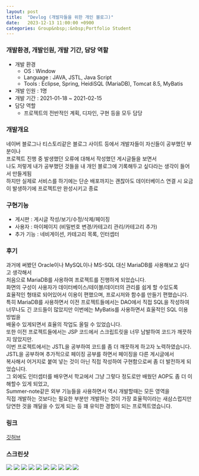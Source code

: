 ```yaml
---
layout: post
title:  "Devlog (개발자들을 위한 개인 블로그)"
date:   2023-12-13 11:00:00 +0900
categories: Group&nbsp;:&nbsp;Portfolio Student
---
```


### 개발환경, 개발인원, 개발 기간, 담당 역할

- 개발 환경
    - OS : Window
    - Language : JAVA, JSTL, Java Script
    - Tools : Eclipse, Spring, HeidiSQL (MariaDB), Tomcat 8.5, MyBatis
- 개발 인원 : 1명
- 개발 기간 : 2021-01-18 ~ 2021-02-15
- 담당 역할
    - 프로젝트의 전반적인 계획, 디자인, 구현 등을 모두 담당

### 개발개요

네이버 블로그나 티스토리같은 블로그 사이트 등에서 개발자들이 자신들이 공부했던 부분이나  
프로젝트 진행 중 발생했던 오류에 대해서 작성했던 게시글들을 보면서  
나도 저렇게 내가 공부했던 것들을 내 개인 블로그에 기록해두고 싶다라는 생각이 들어서 만들게됨  
하지만 실제로 서비스를 하기에는 단순 배포까지는 괜찮아도 데이터베이스 연결 시 요금이 발생하기에 프로젝트만 완성시키고 종료

### 구현기능

- 게시판 : 게시글 작성/보기/수정/삭제/페이징
- 사용자 : 마이페이지 (비밀번호 변경/카테고리 관리/카테고리 추가)
- 추가 기능 : 네비게이션, 카테고리 목록, 인터셉터

### 후기

과거에 써봤던 Oracle이나 MySQL이나 MS-SQL 대신 MariaDB를 사용해보고 싶다고 생각해서  
처음으로 MariaDB를 사용하여 프로젝트를 진행하게 되었습니다.  
화면의 구성이 사용자가 데이터베이스/테이블/데이터의 관리를 쉽게 할 수있도록  
효율적인 형태로 되어있어서 이용이 편했으며, 프로시저와 함수를 만들기 편했습니다.  
특히 MariaDB를 사용하면서 이전 프로젝트들에서는 DAO에서 직접 SQL을 작성하여  
너무나도 긴 코드들이 많았지만 이번에는 MyBatis를 사용하면서 효울적인 SQL 이용 방법을  
배울수 있게되면서 효율의 작업도 올릴 수 있었습니다.  
또한 이전 프로젝트들에서는 JSP 코드에서 스크립트릿을 너무 남발하여 코드가 깨끗하지 않았지만.  
이번 프로젝트에서는 JSTL을 공부하여 코드를 좀 더 깨끗하게 하고자 노력하였습니다.  
JSTL을 공부하며 추가적으로 페이징 공부를 하면서 페이징을 다른 게시글에서  
복사해서 어거지로 붙여 넣는 것이 아닌 직접 작성하여 구현함으로써 좀 더 발전하게 되었습니다.  
그 외에도 인터셉터를 배우면서 학교에서 그냥 그렇다 정도로만 배웠던 AOP도 좀 더 이해할수 있게 되었고,  
Summer-note같은 외부 기능들을 사용하면서 역시 개발할때는 모든 영역을  
직접 개발하는 것보다는 필요한 부분만 개발하는 것이 가장 효율적이라는 새삼스럽지만  
당연한 것을 깨달을 수 있게 되는 등 꽤 유익한 경험이 되는 프로젝트였습니다.

### 링크
[깃허브](https://github.com/sangwon0724/Devlog)

### 스크린샷

<img src="{{site.url}}{{site.baseurl}}{{site.portfolio_img_root}}/Student/Devlog/01.png"/>
<img src="{{site.url}}{{site.baseurl}}{{site.portfolio_img_root}}/Student/Devlog/02.png"/>
<img src="{{site.url}}{{site.baseurl}}{{site.portfolio_img_root}}/Student/Devlog/03.png"/>
<img src="{{site.url}}{{site.baseurl}}{{site.portfolio_img_root}}/Student/Devlog/04.png"/>
<img src="{{site.url}}{{site.baseurl}}{{site.portfolio_img_root}}/Student/Devlog/05.png"/>
<img src="{{site.url}}{{site.baseurl}}{{site.portfolio_img_root}}/Student/Devlog/06.png"/>
<img src="{{site.url}}{{site.baseurl}}{{site.portfolio_img_root}}/Student/Devlog/07.png"/>
<img src="{{site.url}}{{site.baseurl}}{{site.portfolio_img_root}}/Student/Devlog/08.png"/>
<img src="{{site.url}}{{site.baseurl}}{{site.portfolio_img_root}}/Student/Devlog/09.png"/>
<img src="{{site.url}}{{site.baseurl}}{{site.portfolio_img_root}}/Student/Devlog/10.png"/>